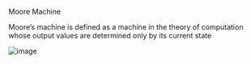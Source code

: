 Moore Machine

Moore’s machine is defined as a machine in the theory of computation whose output values are determined only by its current state


![image](https://github.com/user-attachments/assets/d1307be9-52fc-42ef-a387-d9bbae9da48f)
